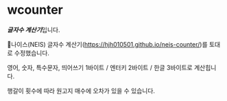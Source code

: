 # wcounter

***글자수 계산기***입니다.

🌊나이스(NEIS) 글자수 계산기(https://hjh010501.github.io/neis-counter/)를 토대로 수정했습니다.

영어, 숫자, 특수문자, 띄어쓰기 1바이트 / 엔터키 2바이트 / 한글 3바이트로 계산힙니다.

행갈이 횟수에 따라 원고지 매수에 오차가 있을 수 있습니다.
